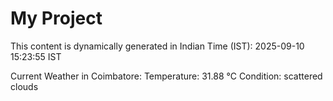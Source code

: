 # My Project

This content is dynamically generated in Indian Time (IST): 2025-09-10 15:23:55 IST


Current Weather in Coimbatore:
Temperature: 31.88 °C
Condition: scattered clouds
